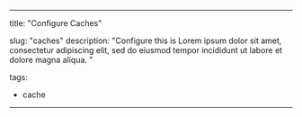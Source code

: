 
---
title: "Configure Caches"

slug: "caches"
description: "Configure this is Lorem ipsum dolor sit amet, consectetur adipiscing elit, sed do eiusmod tempor incididunt ut labore et dolore magna aliqua. "

tags:
- cache



---

